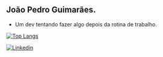 ## João Pedro Guimarães.

- Um dev tentando fazer algo depois da rotina de trabalho.

[![Top Langs](https://github-readme-stats.vercel.app/api/top-langs/?username=Pethoriano&layout=compact)](https://github.com/Pethoriano)

[![Linkedin](https://img.shields.io/badge/LinkedIn-0077B5?style=for-the-badge&logo=linkedin&logoColor=white)](https://www.linkedin.com/in/joaopedrogssantana/)
